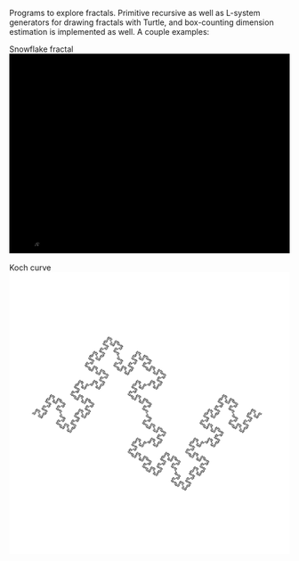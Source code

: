 Programs to explore fractals.  Primitive recursive as well as L-system generators for drawing fractals with Turtle, and box-counting dimension estimation is implemented as well. A couple examples:

Snowflake fractal
![snowflake](https://github.com/blbadger/blbadger.github.io/blob/master/fractals/snowflake.gif)

Koch curve
![Koch](https://github.com/blbadger/blbadger.github.io/blob/master/fractals/koch5.png)


